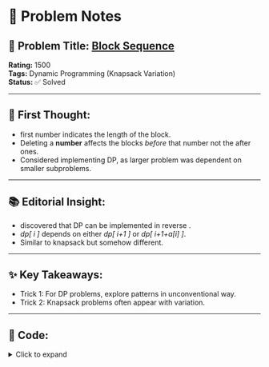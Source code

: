 # 🧠 Problem Notes

## 📌 Problem Title: [Block Sequence](https://codeforces.com/problemset/problem/1881/E)
**Rating:** 1500  
**Tags:** Dynamic Programming (Knapsack Variation)  
**Status:** ✅ Solved

---

## 💭 First Thought:
- first number indicates the length of the block.
- Deleting a **number** affects the blocks *before* that number not the after ones.
- Considered implementing DP, as  larger problem was dependent on smaller subproblems.
---

## 📚 Editorial Insight:
- discovered that DP can  be implemented in reverse .
- *dp[ i ]* depends on either *dp[ i+1 ]* or *dp[ i+1+a[i] ]*.
- Similar to knapsack but somehow different.
---

## ✨ Key Takeaways:
- Trick 1: For DP problems, explore patterns in unconventional way.
- Trick 2: Knapsack problems often appear with variation.

---

## 🧾 Code:
<details>
<summary>Click to expand</summary>

```cpp
// My code
#include<bits/stdc++.h>
using namespace std;
void solve(){
    int n;cin>>n;
    vector<int>a(n);
    for(auto &it:a)cin>>it;
    int dp[n+1];
    dp[n]=0;
    for(int i=n-1;i>=0;i--){
        dp[i]=dp[i+1]+1;
        if(i+a[i]+1<=n)dp[i]=min(dp[i+a[i]+1],dp[i]);
    }
    cout<<dp[0]<<endl;
}
int main(){
    int t;cin>>t;
    while(t--)solve();
}
